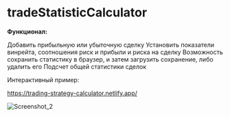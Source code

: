 # tradeStatisticCalculator

**Функционал:**


Добавить прибыльную или убыточную сделку
Установить показатели винрейта, соотношения риск и прибыли и риска на сделку
Возможность сохранить статистику в браузер, и затем загрузить сохранение, либо удалить его
Подсчет общей статистики сделок

Интерактивный пример:

https://trading-strategy-calculator.netlify.app/


![Screenshot_2](https://github.com/Unagimaki/tradeStatisticCalculator/assets/134698209/435868fc-abb8-4a29-b26a-e142b936789a)
